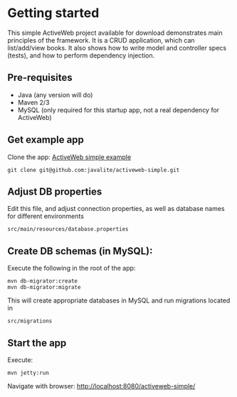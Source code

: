 <div class="page-header">
   <h1>Getting started</h1>
</div>


This simple ActiveWeb project available for download demonstrates main principles of the framework.
It is a CRUD application, which can list/add/view books. It also shows how to write model and controller specs (tests),
and how to perform dependency injection.

## Pre-requisites

* Java (any version will do)
* Maven 2/3
* MySQL (only required for this startup app, not a real dependency for ActiveWeb)


## Get example app

Clone the app: [ActiveWeb simple example](https://github.com/javalite/activeweb-simple/)

```
git clone git@github.com:javalite/activeweb-simple.git
```


## Adjust DB properties
 
Edit this file, and adjust connection properties, as well as database names for different environments
 

```
src/main/resources/database.properties
```


## Create DB  schemas (in MySQL):

Execute the following in the root of the app:

```
mvn db-migrator:create
mvn db-migrator:migrate
```

This will create appropriate databases in MySQL and run migrations located in 

```
src/migrations
```

## Start the app

Execute:

~~~~ {.prettyprint}
mvn jetty:run
~~~~

Navigate with browser: [http://localhost:8080/activeweb-simple/](http://localhost:8080/activeweb-simple/)
